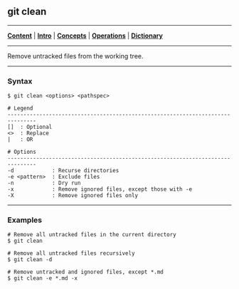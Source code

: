 ## git clean
________________________________________________________________________________
[**Content**](../../README.md) |
[**Intro**](../../01-Introduction/introduction.md) |
[**Concepts**](../../02-Concepts/concepts.md) |
[**Operations**](../../03-Operations/operations.md) |
[**Dictionary**](../../04-Appendix/dictionary.md)
________________________________________________________________________________

Remove untracked files from the working tree.

-------------------------------------------------------------------------------
### Syntax
```
$ git clean <options> <pathspec>

# Legend
-------------------------------------------------------------------------------
[]  : Optional
<>  : Replace
|   : OR
  
# Options
-------------------------------------------------------------------------------
-d            : Recurse directories
-e <pattern>  : Exclude files
-n            : Dry run  
-x            : Remove ignored files, except those with -e
-X            : Remove ignored files only 
```

-------------------------------------------------------------------------------
### Examples
```shell
# Remove all untracked files in the current directory
$ git clean

# Remove all untracked files recursively
$ git clean -d 

# Remove untracked and ignored files, except *.md
$ git clean -e *.md -x
```